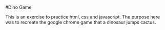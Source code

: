 #Dino Game

This is an exercise to practice html, css and javascript. The purpose here was to recreate the google chrome game that a dinosaur jumps cactus.
